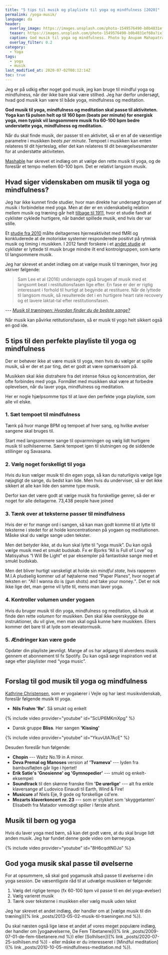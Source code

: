 ```yaml
---
title: "5 tips til musik og playliste til yoga og mindfulness [2020]"
permalink: /yoga-musik/
language: da
header:
  overlay_image: https://images.unsplash.com/photo-1549576490-b0b4831ef60a?ixlib=rb-1.2.1&ixid=eyJhcHBfaWQiOjEyMDd9&auto=format&fit=crop&w=2100&q=80
  teaser: https://images.unsplash.com/photo-1549576490-b0b4831ef60a?ixlib=rb-1.2.1&ixid=eyJhcHBfaWQiOjEyMDd9&auto=format&fit=crop&w=400&q=80
  caption: God musik til yoga og mindfulness. Photo by Anupam Mahapatra on Unsplash
  overlay_filter: 0.2
category:
  - Yoga
tags:
  - yoga
  - musik
last_modified_at: 2020-07-02T08:12:14Z
toc: true
---
```

 
Jeg er på udkig efter noget god musik, jeg kan bruge til mindful yoga og mindfulness, når der ikke bare skal være stilhed. Jeg har derfor undersøgt, hvad god musik kan være til både yoga, mindfulness og meditation.

**God musik til yoga, mindfulness og meditation skal passe til aktiviteten. Yoga kan få pulsen helt op til 160 bpm (beats per minute) for energisk yoga, men typisk vil langsommere musik fra 60-100 bpm bedre understøtte yoga, mindfulness og meditation.**

Når du skal finde musik, der passer til en aktivitet, så er en af de væsentlige parametre i musikken _beats per minute_. Tempoet i musikken kan enten relateres til dit hjerteslag, eller det kan relateres til dit bevægelsesmønster for at understøtte aktiviteten.

[Mashable](https://mashable.com/2015/04/16/beats-per-minute-daily-routine/) har skrevet et indlæg om at vælge den rette musik til yoga, og de foreslår et tempo mellem 60-100 bpm. Det er relativt langsom musik.

## Hvad siger videnskaben om musik til yoga og mindfulness?

Jeg har ikke kunnet finde studier, hvor man direkte har undersøgt brugen af musik i forbindelse med yoga. Men at der er en videnskabelig relation mellem musik og træning går helt [tilbage til 1911](http://www.scientificamerican.com/article/psychology-workout-music/), hvor et studie fandt at cyklister cyklede hurtigere, når bandet spillede musik, end hvis der var stille.

Et [studie fra 2010](http://www.ncbi.nlm.nih.gov/pubmed/19585590) målte deltagernes hjerneaktivitet med fMRI og konkluderede at de motoriske systemer responderede positivt på rytmisk musik og timing i musikken. I 2012 fandt forskere i et [andet studie](http://www.ncbi.nlm.nih.gov/pubmed/22828457) at cyklister er lyttede til musik bruge mindre ilt end kontrolgruppen, som kørte til langsommere musik.

Jeg har skrevet et andet indlæg om at vælge musik til træningen, hvor jeg skriver følgende:

> Sam Lee et al (2016) undersøgte også brugen af musik med et langsomt beat i restitutionsfasen lige efter. En fase er der er rigtig interessant i forhold til hurtigt at begynde at restituere. Når de lyttede til langsom musik, så resulterede det i en hurtigere heart rate recovery og et lavere laktat-tal efter restitutionsfasen.

--- <cite>[Musik til træningen: Hvordan finder du de bedste sange?](/artikel/musik-til-traeningen/)</cite>

Når musik kan påvirke retitutionsfasen, så er musik til yogo helt sikkert også en god ide. 

## 5 tips til den perfekte playliste til yoga og mindfulness

Der er behøver ikke at være musik til yoga, men hvis du vælger at spille musik, så er der et par ting, det er godt at være opmærksom på. 

Musikken skal ikke distrahere fra det intense fokus og koncentration, der ofte forbindes med yoga. Formålet med musikken skal være at forbedre oplevelsen, når du laver yoga, mindfulness og meditation.

Her er nogle hjælpsomme tips til at lave den perfekte yoga playliste, som alle vil elske.

### 1. Sæt tempoet til mindfulness

Tænk på hvor mange BPM og tempoet af hver sang, og hvilke øvelser sangene skal bruges til.

Start med langsommere sange til opvarmningen og vælg lidt hurtigere musik til solhilsenerne. Sænk tempoet igen til slutningen og de siddende stillinger og Savasana.

### 2. Vælg noget forskelligt til yoga

Hvis du kun vælger musik til din egen yoga, så kan du naturligvis vælge lige nøjagtigt de sange, du bedst kan lide. Men hvis du underviser, så er det ikke sikkert at alle kan lide den samme type musik.

Derfor kan det være godt at vælge musik fra forskellige genrer, så der er noget for alle deltagerne. 73,438 people have joined

### 3. Tænk over at teksterne passer til mindfulness

Hvis der er for mange ord i sangen, så kan man godt komme til at lytte til teksterne i stedet for at holde koncentrationen på yogaen og meditationen. Måske skal du vælge sange uden tekster.

Men det betyder ikke, at du kun skal lytte til “yoga musik”. Du kan også vælge musik med et smukt budskab. Fx er Bjorks “All is Full of Love” og Matisyahus “I Will Be Light” et par eksempler på fantastiske sange med et smukt budskab.

Men det bliver hurtigt vanskeligt at holde sin _mindful state_, hvis rapperen M.I.A pludselig kommer ud af højtalerne med “Paper Planes”, hvor noget af teksten er: <q>All I wanna do is (gun shots) and take your money.</q>. Det er nok ikke lige det, man gerne vil lytte til, mens man laver yoga.

### 4. Kontroller volumen under yogaen

Hvis du bruger musik til din yoga, mindfulness og meditation, så husk at finde den rette _volumen_ for musikken. Den skal ikke overskygge de instruktioner, du vil give, men man skal også kunne høre musikken. Ellers kommer det bare til at lyde som elevatormusik.

### 5. Ændringer kan være gode

Opdater din playliste jævnligt. Mange af os har adgang til alverdens musik gennem et abonnement til fx Spotify. Du kan også søge inspiration ved at søge efter playlister med “yoga music”.

<a href="https://www.partner-ads.com/dk/klikbanner.php?partnerid=28187&bannerid=72081" target="_blank" rel="nofollow noopener"><img src="https://www.partner-ads.com/dk/visbanner.php?partnerid=28187&bannerid=72081" border="0" alt=""></a>

## Forslag til god musik til yoga og mindfulness

[Kathrine Christensen](https://kathrinechristensen.dk/musik-til-yoga-meditation), som er yogalærer i Vejle og har læst musikvidenskab, foreslår følgende musik til yoga.
 
- **Nils Frahm 'Re'**. Så smukt og enkelt

{% include video provider="youtube" id="ScUP6MKmXpg" %}

- Dansk gruppe **Bliss**. Her sangen **'Kissing'** 

{% include video provider="youtube" id="YkuvUlA7AcE" %}

Desuden foreslår hun følgende: 
 
- **Chopin** --- Waltz No.19 in A minor. 
- **Deva Premal og Manoses** version af **'Tvameva'** --- lyden fra bambusfløjten går lige i hjertet!
- **Erik Satie's 'Gnosienne' og 'Gymnopedier'** --- smukt og enkelt- eksempel: 
- **Soundtrack** til den skønne franske film **'De urørlige'** --- alt fra enkle klaversange af Ludovico Einaudi til Earth, Wind & Fire!
- **Musicure** af Niels Eje, 9 gode og forskellige cd'ere. 
- **Mozarts klaverkoncert nr. 23** --- som er stykket som 'skyggetanten' Elisabeth fra Matador vemodigt spiller i første afsnit.

## Musik til børn og yoga

Hvis du laver yoga med børn, så kan det godt være, at du skal bruge lidt anden musik. Jeg har fundet denne gode video om børneyoga.

{% include video provider="youtube" id="8H6cqdtN0Jo" %}

## God yoga musik skal passe til øvelserne

For at opsummere, så skal god yogamusik altså passe til øvelserne i din yoga session. De væsentligste råd til at udvælge musikken er følgende:

1. Vælg det rigtige tempo (fx 60-100 bpm vil passe til en del yoga-øvelser)
2. Vælg varieret musik
3. Tænk over teksterne i musikken eller vælg musik uden tekst

Jeg har skrevet et andet indlæg, der handler om at [vælge musik til din træning]({% link _posts/2013-05-02-musik-til-traeningen.md %}).

Du skal næsten også lige læse et andet af vores meget populære indlæg, der handler om [yogaøvelserne, De Fem Tibetanere]({% link _posts/2009-07-01-de-fem-tibetanere.md %}) eller [Solhilsen]({% link _posts/2020-07-25-solhilsen.md %}) - eller måske er du interesseret i [Mindful meditation]({% link _posts/2010-10-05-mindfullness-meditation.md %}).

<a href="https://www.partner-ads.com/dk/klikbanner.php?partnerid=28187&bannerid=37797" target="_blank" rel="nofollow noopener"><img src="https://www.partner-ads.com/dk/visbanner.php?partnerid=28187&bannerid=37797" border="0" alt=""></a>

